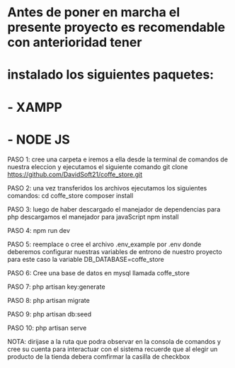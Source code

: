 # Antes de poner en marcha el presente proyecto es recomendable con anterioridad tener
# instalado los siguientes paquetes:
# - XAMPP
# - NODE JS

PASO 1: cree una carpeta e iremos a ella desde la terminal de comandos de nuestra eleccion y ejecutamos el siguiente 
comando git clone https://github.com/DavidSoft21/coffe_store.git

PASO 2: una vez transferidos los archivos ejecutamos los siguientes comandos:
cd coffe_store
composer install

PASO 3: luego de haber descargado el manejador de dependencias para php descargamos el manejador para javaScript
npm install

PASO 4: npm run dev

PASO 5: reemplace o cree  el archivo  .env_example por .env donde deberemos configurar nuestras variables de entrono de nuestro proyecto
para este caso la variable DB_DATABASE=coffe_store

PASO 6: Cree una base de datos en mysql llamada coffe_store

PASO 7: php artisan key:generate

PASO 8: php artisan migrate

PASO 9: php artisan db:seed

PASO 10: php artisan serve

NOTA:
dirijase a la ruta que podra observar en la consola de comandos y cree su cuenta para 
interactuar con el sistema recuerde que al elegir un producto de la tienda debera 
comfirmar la casilla de checkbox
